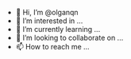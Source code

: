 - 👋 Hi, I’m @olganqn
- 👀 I’m interested in ...
- 🌱 I’m currently learning ...
- 💞️ I’m looking to collaborate on ...
- 📫 How to reach me ...

<!---
olganqn/olganqn is a ✨ special ✨ repository because its `README.md` (this file) appears on your GitHub profile.
You can click the Preview link to take a look at your changes.
--->
